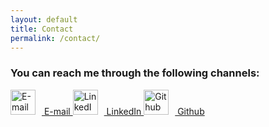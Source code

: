 ```yaml
---
layout: default
title: Contact
permalink: /contact/
---
```


### You can reach me through the following channels:

<a href="mailto:aittokumpuh@gmail.com">
    <img src="{{ site.baseurl }}/assets/icons/email.svg" alt="E-mail" class="icon" style="width: 40px; height: 40px; margin-right: 10px;">
    E-mail
</a>

<a href="https://www.linkedin.com/in/heikki-aittokumpu" target="_blank">
    <img src="{{ site.baseurl }}/assets/icons/linkedin.svg" alt="LinkedIn" class="icon" style="width: 40px; height: 40px; margin-right: 10px;">
    LinkedIn
</a>

<a href="https://github.com/Carmantis" target="_blank">
    <img src="{{ site.baseurl }}/assets/icons/github.svg" alt="Github" class="icon" style="width: 40px; height: 40px; margin-right: 10px;">
    Github
</a>